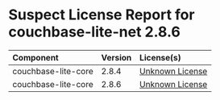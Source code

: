 
Suspect License Report for couchbase-lite-net 2.8.6
===================================================

|Component|Version|License(s)|
| :--- | :--- | :--- |
|couchbase-lite-core|2.8.4|[Unknown License](../../license-data/00000000-0010-0000-0000-000000000000.txt)|
|couchbase-lite-core|2.8.6|[Unknown License](../../license-data/00000000-0010-0000-0000-000000000000.txt)|
